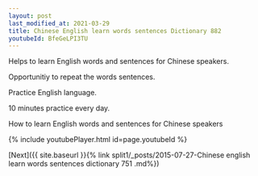 ```yaml
---
layout: post
last_modified_at: 2021-03-29
title: Chinese English learn words sentences Dictionary 882 
youtubeId: BfeGeLPI3TU
---
```

 
 
Helps to learn English words and sentences for Chinese speakers.

Opportunitiy to repeat the words sentences. 

Practice English language. 
 
10 minutes practice every day. 
 
How to learn English words and sentences for Chinese speakers 
 
{% include youtubePlayer.html id=page.youtubeId %}
 
 
[Next]({{ site.baseurl }}{% link  split1/_posts/2015-07-27-Chinese english learn words sentences dictionary 751 .md%})
 
